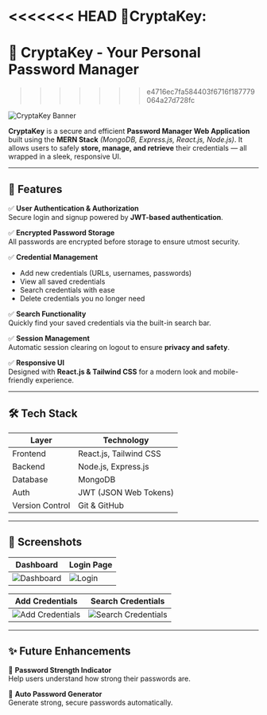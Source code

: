 <<<<<<< HEAD
🔐CryptaKey:
=======
# 🔐 CryptaKey - Your Personal Password Manager
>>>>>>> e4716ec7fa584403f6716f187779064a27d728fc

![CryptaKey Banner](https://github.com/user-attachments/assets/d904c998-befe-43ad-ade7-bcf4426cef86)


**CryptaKey** is a secure and efficient **Password Manager Web Application** built using the **MERN Stack** *(MongoDB, Express.js, React.js, Node.js)*. It allows users to safely **store, manage, and retrieve** their credentials — all wrapped in a sleek, responsive UI.

---

## 🚀 Features

✅ **User Authentication & Authorization**  
Secure login and signup powered by **JWT-based authentication**.

✅ **Encrypted Password Storage**  
All passwords are encrypted before storage to ensure utmost security.

✅ **Credential Management**  
- Add new credentials (URLs, usernames, passwords)
- View all saved credentials
- Search credentials with ease
- Delete credentials you no longer need

✅ **Search Functionality**  
Quickly find your saved credentials via the built-in search bar.

✅ **Session Management**  
Automatic session clearing on logout to ensure **privacy and safety**.

✅ **Responsive UI**  
Designed with **React.js & Tailwind CSS** for a modern look and mobile-friendly experience.

---

## 🛠️ Tech Stack

| Layer      | Technology            |
|------------|-----------------------|
| Frontend   | React.js, Tailwind CSS |
| Backend    | Node.js, Express.js    |
| Database   | MongoDB                |
| Auth       | JWT (JSON Web Tokens)  |
| Version Control | Git & GitHub       |

---

## 📸 Screenshots

| Dashboard                       | Login Page                    |
|---------------------------------|-------------------------------|
| ![Dashboard](https://github.com/user-attachments/assets/d904c998-befe-43ad-ade7-bcf4426cef86) | ![Login](https://github.com/user-attachments/assets/572c5f06-ef5f-4885-89b9-c0832fecb36c) |

| Add Credentials                 | Search Credentials            |
|---------------------------------|-------------------------------|
| ![Add Credentials](https://github.com/user-attachments/assets/54ff59f6-d291-485f-9f49-aa714f4e5f99) | ![Search Credentials](https://github.com/user-attachments/assets/b606b3d9-2929-442a-8a86-438c4005f7d8) |


---

## ✨ Future Enhancements

🚧 **Password Strength Indicator**  
Help users understand how strong their passwords are.

🚧 **Auto Password Generator**  
Generate strong, secure passwords automatically.


